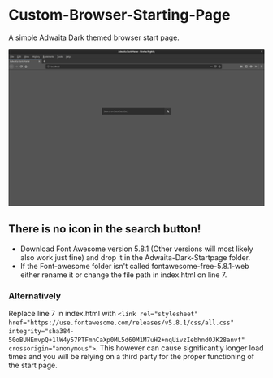 # Custom-Browser-Starting-Page
A simple Adwaita Dark themed browser start page.

![GitHub Logo](/docs/images/example.png)

## There is no icon in the search button!
* Download Font Awesome version 5.8.1 (Other versions will most likely also work just fine) and drop it in the Adwaita-Dark-Startpage folder.
* If the Font-awesome folder isn't called fontawesome-free-5.8.1-web either rename it or change the file path in index.html on line 7.
### Alternatively
Replace line 7 in index.html with `<link rel="stylesheet" href="https://use.fontawesome.com/releases/v5.8.1/css/all.css" integrity="sha384-50oBUHEmvpQ+1lW4y57PTFmhCaXp0ML5d60M1M7uH2+nqUivzIebhndOJK28anvf" crossorigin="anonymous">`. This however can cause significantly longer load times and you will be relying on a third party for the proper functioning of the start page. 
